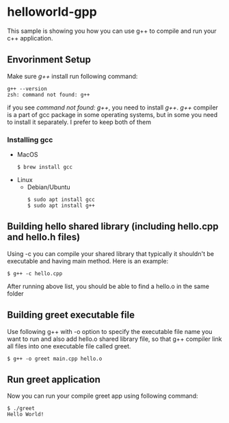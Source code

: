 # helloworld-gpp

This sample is showing you how you can use g++ to compile and run your c++ application.

## Envorinment Setup

Make sure *g++* install run following command:

```
g++ --version
zsh: command not found: g++
```

if you see *command not found: g++*, you need to install *g++*. *g++* compiler is a part of gcc package in some operating systems, but in some you need to install it separately. I prefer to keep both of them

### Installing gcc

  - MacOS
    ```
    $ brew install gcc
    ```
  - Linux
    - Debian/Ubuntu
      ```
      $ sudo apt install gcc
      $ sudo apt install g++
      ```

## Building hello shared library (including hello.cpp and hello.h files)

Using -c you can compile your shared library that typically it shouldn't be executable and having main method. Here is an example:
```
$ g++ -c hello.cpp
```
After running above list, you should be able to find a hello.o in the same folder

## Building greet executable file

Use following g++ with -o option to specify the executable file name you want to run and also add hello.o shared library file, so that g++ compiler link all files into one executable file called greet.

```
$ g++ -o greet main.cpp hello.o
```

## Run greet application

Now you can run your compile greet app using following command:

```
$ ./greet
Hello World!
```

